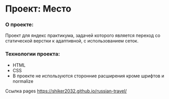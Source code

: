 # Проект: Место

### О проекте:

Проект для яндекс практикума, задачей которого является переход со статической верстки к адаптивной, с использованием сеток.
### Технологии проекта:
* HTML
* CSS
* В проекте не используются сторонние расширения кроме шрифтов и normalize

Ссылка pages https://shiker2032.github.io/russian-travel/
